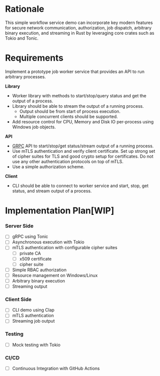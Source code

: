 # Rationale
This simple workflow service demo can incorporate key modern features for secure network communication, authorization, job dispatch, arbitrary binary execution, and streaming in Rust by leveraging core crates such as Tokio and Tonic.

# Requirements
Implement a prototype job worker service that provides an API to run arbitrary processes.

**Library**

- Worker library with methods to start/stop/query status and get the output of a process.
- Library should be able to stream the output of a running process.
    - Output should be from start of process execution.
    - Multiple concurrent clients should be supported.
- Add resource control for CPU, Memory and Disk IO per-process using Windows job objects.

**API**

- [GRPC](https://grpc.io/) API to start/stop/get status/stream output of a running process.
- Use mTLS authentication and verify client certificate. Set up strong set of cipher suites for TLS and good crypto setup for certificates. Do not use any other authentication protocols on top of mTLS.
- Use a simple authorization scheme.

**Client**

- CLI should be able to connect to worker service and start, stop, get status, and stream output of a process.

# Implementation Plan[WIP]

### **Server Side**  
- [ ] gRPC using Tonic  
- [ ] Asynchronous execution with Tokio  
- [ ] mTLS authentication with configurable cipher suites
    - [ ] private CA
    - [ ] x509 certificate
    - [ ] cipher suite
- [ ] Simple RBAC authorization  
- [ ] Resource management on Windows/Linux  
- [ ] Arbitrary binary execution  
- [ ] Streaming output  

### **Client Side**  
- [ ] CLI demo using Clap  
- [ ] mTLS authentication  
- [ ] Streaming job output  

### **Testing**  
- [ ] Mock testing with Tokio  

### **CI/CD**  
- [ ] Continuous Integration with GitHub Actions  
